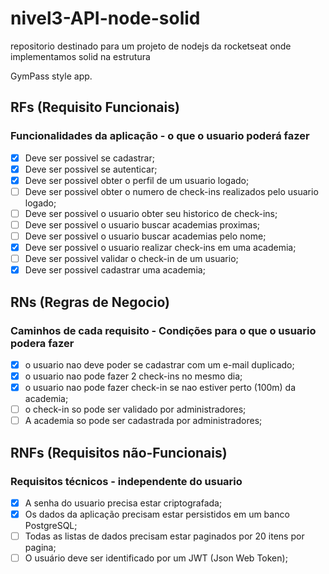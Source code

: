 # nivel3-API-node-solid
repositorio destinado para um projeto de nodejs da rocketseat onde implementamos solid na estrutura

GymPass style app.

## RFs (Requisito Funcionais)
###  Funcionalidades da aplicação - o que o usuario poderá fazer

- [x] Deve ser possivel se cadastrar;
- [x] Deve ser possivel se autenticar;
- [x] Deve ser possivel obter o perfil de um usuario logado;
- [ ] Deve ser possivel obter o numero de check-ins realizados pelo usuario logado;
- [ ] Deve ser possivel o usuario obter seu historico de check-ins;
- [ ] Deve ser possivel o usuario buscar academias proximas;
- [ ] Deve ser possivel o usuario buscar academias pelo nome;
- [x] Deve ser possivel o usuario realizar check-ins em uma academia;
- [ ] Deve ser possivel validar o check-in de um usuario;
- [x] Deve ser possivel cadastrar uma academia;

## RNs (Regras de Negocio)
### Caminhos de cada requisito - Condições para o que o usuario podera fazer

- [x] o usuario nao deve poder se cadastrar com um e-mail duplicado;
- [x] o usuario nao pode fazer 2 check-ins no mesmo dia;
- [x] o usuario nao pode fazer check-in se nao estiver perto (100m) da academia;
- [ ] o check-in so pode ser validado por administradores;
- [ ] A academia so pode ser cadastrada por administradores;

## RNFs (Requisitos não-Funcionais)
### Requisitos técnicos - independente do usuario

- [x] A senha do usuario precisa estar criptografada;
- [x] Os dados da aplicação precisam estar persistidos em um banco PostgreSQL;
- [ ] Todas as listas de dados precisam estar paginados por 20 itens por pagina;
- [ ] O usuário deve ser identificado por um JWT (Json Web Token);